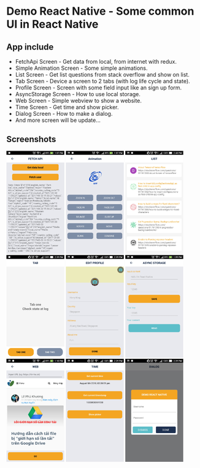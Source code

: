 # Demo React Native - Some common UI in React Native

## App include

* FetchApi Screen - Get data from local, from internet with redux.
* Simple Animation Screen - Some simple animations.
* List Screen - Get list questions from stack overflow and show on list.
* Tab Screen - Device a screen to 2 tabs (with log life cycle and state).
* Profile Screen - Screen with some field input like an sign up form.
* AsyncStorage Screen - How to use local storage.
* Web Screen - Simple webview to show a website.
* Time Screen - Get time and show picker.
* Dialog Screen - How to make a dialog.
* And more screen will be update...

## Screenshots

<img src="https://raw.githubusercontent.com/duytq94/DemoReactNative/master/Screenshoots/FetchApiScreen.jpg" height="30%" width="30%">
<img src="https://raw.githubusercontent.com/duytq94/DemoReactNative/master/Screenshoots/AnimationScreen.jpg" height="30%" width="30%">
<img src="https://raw.githubusercontent.com/duytq94/DemoReactNative/master/Screenshoots/ListScreen.jpg" height="30%" width="30%">

<img src="https://raw.githubusercontent.com/duytq94/DemoReactNative/master/Screenshoots/TabScreen.jpg" height="30%" width="30%">
<img src="https://raw.githubusercontent.com/duytq94/DemoReactNative/master/Screenshoots/ProfileScreen.jpg" height="30%" width="30%">
<img src="https://raw.githubusercontent.com/duytq94/DemoReactNative/master/Screenshoots/AsyncStorageScreen.jpg" height="30%" width="30%">

<img src="https://raw.githubusercontent.com/duytq94/DemoReactNative/master/Screenshoots/WebScreen.jpg" height="30%" width="30%">
<img src="https://raw.githubusercontent.com/duytq94/DemoReactNative/master/Screenshoots/TimeScreen.jpg" height="30%" width="30%">
<img src="https://raw.githubusercontent.com/duytq94/DemoReactNative/master/Screenshoots/DialogScreen.jpg" height="30%" width="30%">
